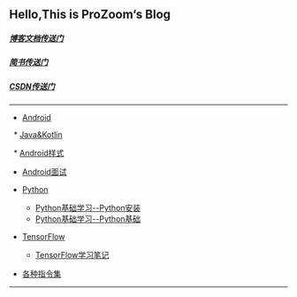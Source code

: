 ## Hello,This is ProZoom‘s Blog

##### [博客文档传送门](https://github.com/ProZoom/Blog/issues)

##### [简书传送门](http://www.jianshu.com/u/8d602265effd)

##### [CSDN传送门](http://blog.csdn.net/u014735704)

---

* [Android](https://github.com/ProZoom/Blog/issues?q=is%3Aissue+is%3Aopen+label%3AAndroid)

   * [Java&Kotlin](https://github.com/ProZoom/Blog/issues?q=is%3Aissue+is%3Aopen+label%3AAndroid编程)
   
   * [Android样式](https://github.com/ProZoom/Blog/issues?q=is%3Aissue+is%3Aopen+label%3AAndroid样式篇)
   * [Android面试]()
  

* [Python](https://github.com/ProZoom/Blog/issues?q=is%3Aissue+is%3Aopen+label%3APython)
	* [Python基础学习--Python安装](https://github.com/ProZoom/Blog/issues/2)
	* [Python基础学习--Python基础](https://github.com/ProZoom/Blog/issues/3)

* [TensorFlow](https://github.com/ProZoom/Blog/issues?q=is%3Aissue+is%3Aopen+label%3ATensorFlow)
 	* [TensorFlow学习笔记]()
	
	
	
* [各种指令集](https://github.com/ProZoom/Blog/blob/master/各种指令集.md)


---

